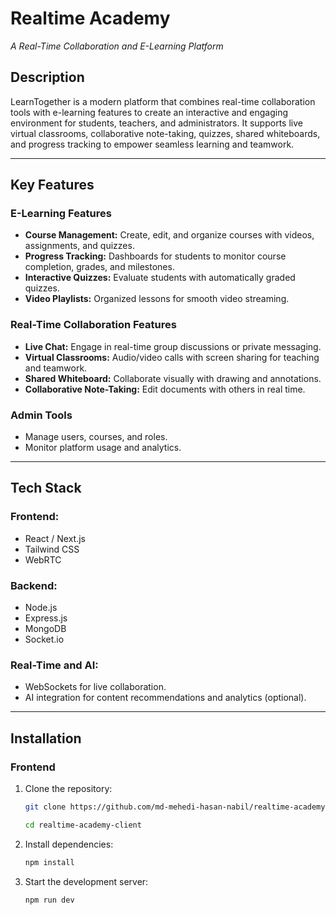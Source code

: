 # **Realtime Academy**  
_A Real-Time Collaboration and E-Learning Platform_

## **Description**  
LearnTogether is a modern platform that combines real-time collaboration tools with e-learning features to create an interactive and engaging environment for students, teachers, and administrators. It supports live virtual classrooms, collaborative note-taking, quizzes, shared whiteboards, and progress tracking to empower seamless learning and teamwork.

---

## **Key Features**  

### **E-Learning Features**  
- **Course Management:** Create, edit, and organize courses with videos, assignments, and quizzes.  
- **Progress Tracking:** Dashboards for students to monitor course completion, grades, and milestones.  
- **Interactive Quizzes:** Evaluate students with automatically graded quizzes.  
- **Video Playlists:** Organized lessons for smooth video streaming.

### **Real-Time Collaboration Features**  
- **Live Chat:** Engage in real-time group discussions or private messaging.  
- **Virtual Classrooms:** Audio/video calls with screen sharing for teaching and teamwork.  
- **Shared Whiteboard:** Collaborate visually with drawing and annotations.  
- **Collaborative Note-Taking:** Edit documents with others in real time.

### **Admin Tools**  
- Manage users, courses, and roles.  
- Monitor platform usage and analytics.

---

## **Tech Stack**  

### **Frontend:**  
- React / Next.js  
- Tailwind CSS  
- WebRTC  

### **Backend:**  
- Node.js  
- Express.js  
- MongoDB  
- Socket.io  

### **Real-Time and AI:**  
- WebSockets for live collaboration.  
- AI integration for content recommendations and analytics (optional).

---

## **Installation**  

### **Frontend**  
1. Clone the repository:  
   ```bash
   git clone https://github.com/md-mehedi-hasan-nabil/realtime-academy-client.git

   cd realtime-academy-client

2. Install dependencies:  
   ```bash
   npm install

3. Start the development server:
   ```bash
   npm run dev
